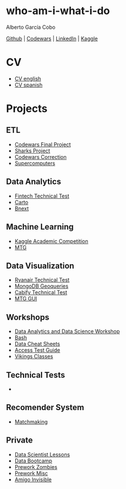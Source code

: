# who-am-i-what-i-do

Alberto García Cobo

[Github](https://github.com/albertogcmr/) | 
[Codewars](https://www.codewars.com/users/albertogcmr) | 
[LinkedIn](https://www.linkedin.com/in/albertogarciacobo/) | 
[Kaggle](https://www.kaggle.com/albertogcmr)

# CV

- [CV english](https://github.com/albertogcmr/who-am-i-what-i-do/blob/master/files/Alberto%20Garc%C3%ADa%20Cobo%20CV%20-%20Canvas%20-%20ENG.pdf)
- [CV spanish](https://github.com/albertogcmr/who-am-i-what-i-do/blob/master/files/Alberto%20Garc%C3%ADa%20Cobo%20CV%20-%20Canvas.pdf)


# Projects

## ETL

- [Codewars Final Project](https://github.com/albertogcmr/final-project-codewars-ih)
- [Sharks Project](https://github.com/albertogcmr/data-cleaning-project)
- [Codewars Correction](https://github.com/albertogcmr/codewars-kata-student-correction-ih)
- [Supercomputers](https://github.com/albertogcmr/etl-web-scraping-mysql-supercomputers-project)

## Data Analytics

- [Fintech Technical Test](https://github.com/albertogcmr/fintech-nuevos-ministerios-test)
- [Carto](https://github.com/albertogcmr/urban-movility-test)
- [Bnext](https://github.com/albertogcmr/fintech-technical-test)

## Machine Learning

- [Kaggle Academic Competition](https://github.com/albertogcmr/academic-kaggle-competitions)
- [MTG]()

## Data Visualization

- [Ryanair Technical Test](https://github.com/albertogcmr/dashboard-project-airline)
- [MongoDB Geoqueries](https://github.com/albertogcmr/pymongo-project)
- [Cabify Technical Test](https://github.com/albertogcmr/cabify-callenge)
- [MTG GUI](https://github.com/albertogcmr/mtg-life-poison-counter)

## Workshops

- [Data Analytics and Data Science Workshop](https://github.com/albertogcmr/nova-workshop-python-numpy-pandas)
- [Bash](https://github.com/albertogcmr/bash-lab)
- [Data Cheat Sheets](https://github.com/albertogcmr/cheat-cheets-bootcamp)
- [Access Test Guide](https://github.com/albertogcmr/ih-access-test-guide)
- [Vikings Classes](https://github.com/albertogcmr/lab-data-vikings)

## Technical Tests

- []()

## Recomender System

- [Matchmaking](https://github.com/albertogcmr/hiring-week-IH-tinder-matching)

## Private

- [Data Scientist Lessons](https://github.com/albertogcmr/data-analytics-examples-lessons-stuff)
- [Data Bootcamp](https://github.com/albertogcmr/Data-Bootcamp)
- [Prework Zombies](https://github.com/albertogcmr/prework-datamad-apocalypsis-exercise)
- [Prework Misc](https://github.com/albertogcmr/prework-datamad-no-solutions)
- [Amigo Invisible](https://github.com/albertogcmr/AmigoInvisible)


